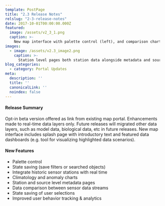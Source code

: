 ```yaml
---
template: PostPage
title: "2.3 Release Notes"
relslug: "2-3-release-notes"
date: 2017-10-01T00:00:00.000Z
featured:
  image: /assets/v2_3_1.png
  caption: >-
    New map interface with palette control (left), and comparison charts between different sensors and parameters (right). Data charts offer user selection of climatology or anomaly views for longer timeseries (>3 years).
images:
  - image: /assets/v2.3_image2.png
    caption: >-
      Station level pages both station data alongside metadata and source information (left). Data sources are discoverable with links to individual stations (right).
blog_categories:
  - category: Portal Updates
meta:
  description: ''
  title: ''
  canonicalLink: ''
  noindex: false
---
```

#### Release Summary

Opt-in beta version offered as link from existing map portal. Enhancements made to real-time data layers only. Future releases will migrated other data layers, such as model data, biological data, etc in future releases. New map interface includes splash page with introductory text and featured data dashboards (e.g. tool for visualizing highlighted data scenarios).


#### New Features

*  Palette control
*  State saving (save filters or searched objects)
*  Integrate historic sensor stations with real time
*  Climatology and anomaly charts
*  Station and source level metadata pages
*  Data comparison between sensor data streams
*  State saving of user selections
*  Improved user behavior tracking & analytics
